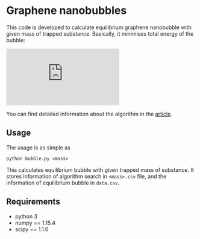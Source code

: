 # Graphene nanobubbles

This code is developed to calculate equilibrium graphene nanobubble with given mass of trapped substance. Basically, it minimises total energy of the bubble:

![energy equation](http://latex.codecogs.com/gif.latex?E_%7Btotal%7D%20%3D%20E_%7Belastic%7D%20&plus;%20E_%7BvdW%7D%20&plus;%20E_%7Bsubstance%7D)

You can find detailed information about the algorithm in the [article](https://iopscience.iop.org/article/10.1088/1361-6528/ab061f/meta).

## Usage

The usage is as simple as

```
python bubble.py <mass>
```

This calculates equilibrium bubble with given trapped mass of substance. It stores information of algorithm search in ```<mass>.csv``` file, and the information of equilibrium bubble in ```data.csv```.

## Requirements

* python 3
* numpy == 1.15.4
* scipy == 1.1.0
